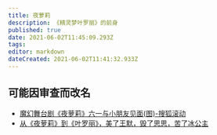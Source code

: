 ```yaml
---
title: 夜萝莉
description: 《精灵梦叶罗丽》的前身
published: true
date: 2021-06-02T11:45:09.293Z
tags:
editor: markdown
dateCreated: 2021-06-02T11:41:32.933Z
---
```


## 可能因审查而改名

+ [魔幻舞台剧《夜萝莉》六一与小朋友见面(图)-搜狐滚动](https://web.archive.org/web/20210602084010/https://roll.sohu.com/20120517/n343367337.shtml)
+ [从《夜萝莉》到《叶罗丽》，美了王默，毁了思思，苦了冰公主](https://web.archive.org/web/20210602082306/https://twgreatdaily.com/zh-cn/gdLgMGwB8g2yegNDuN4B.html)

